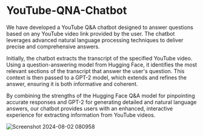 # YouTube-QNA-Chatbot
We have developed a YouTube Q&A chatbot designed to answer questions based on any YouTube video link provided by the user. The chatbot leverages advanced natural language processing techniques to deliver precise and comprehensive answers.

Initially, the chatbot extracts the transcript of the specified YouTube video. Using a question-answering model from Hugging Face, it identifies the most relevant sections of the transcript that answer the user's question. This context is then passed to a GPT-2 model, which extends and refines the answer, ensuring it is both informative and coherent.

By combining the strengths of the Hugging Face Q&A model for pinpointing accurate responses and GPT-2 for generating detailed and natural language answers, our chatbot provides users with an enhanced, interactive experience for extracting information from YouTube videos.

![Screenshot 2024-08-02 080958](https://github.com/user-attachments/assets/5418e9f2-bde5-4a9f-a378-0312ecc72776)
